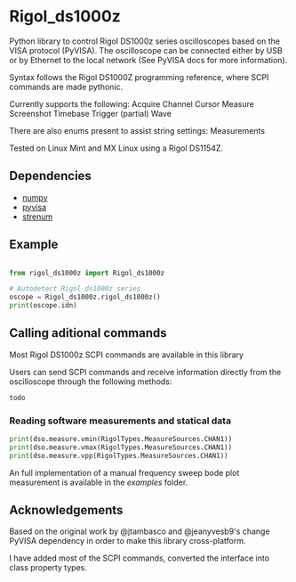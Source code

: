 # Rigol_ds1000z
Python library to control Rigol DS1000z series oscilloscopes based on the VISA protocol (PyVISA). The oscilloscope can be connected either by USB or by Ethernet to the local network (See PyVISA docs for more information).

Syntax follows the Rigol DS1000Z programming reference, where SCPI commands are made pythonic. 

Currently supports the following:
  Acquire
  Channel
  Cursor
  Measure
  Screenshot
  Timebase
  Trigger (partial)
  Wave

There are also enums present to assist string settings:
  Measurements 

Tested on Linux Mint and MX Linux using a Rigol DS1154Z.

## Dependencies
* [numpy](https://github.com/numpy/numpy)
* [pyvisa](https://github.com/pyvisa/pyvisa)
* [strenum](https://github.com/irgeek/StrEnum)

## Example
```python

from rigol_ds1000z import Rigol_ds1000z

# Autodetect Rigol ds1000z series
oscope = Rigol_ds1000z.rigol_ds1000z()
print(oscope.idn)

```

## Calling aditional commands
Most Rigol DS1000z SCPI commands are available in this library

Users can send SCPI commands and receive information directly from the oscilloscope through the following methods:

```python
todo

```

### Reading software measurements and statical data

```python
print(dso.measure.vmin(RigolTypes.MeasureSources.CHAN1))
print(dso.measure.vmax(RigolTypes.MeasureSources.CHAN1))
print(dso.measure.vpp(RigolTypes.MeasureSources.CHAN1))

```

An full implementation of a manual frequency sweep bode plot measurement is available in the _examples_ folder.


## Acknowledgements
Based on the original work by @jtambasco and @jeanyvesb9's change PyVISA dependency in order to make this library cross-platform.

I have added most of the SCPI commands, converted the interface into class property types.  

